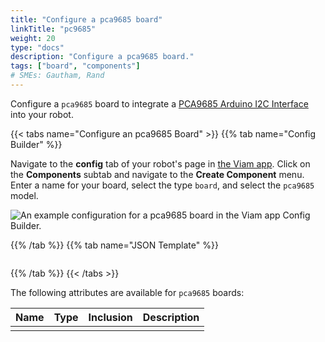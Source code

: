 ```yaml
---
title: "Configure a pca9685 board"
linkTitle: "pc9685"
weight: 20
type: "docs"
description: "Configure a pca9685 board."
tags: ["board", "components"]
# SMEs: Gautham, Rand
---
```


Configure a `pca9685` board to integrate a [PCA9685 Arduino I2C Interface](https://www.adafruit.com/product/815) into your robot.

{{< tabs name="Configure an pca9685 Board" >}}
{{% tab name="Config Builder" %}}

Navigate to the **config** tab of your robot's page in [the Viam app](https://app.viam.com).
Click on the **Components** subtab and navigate to the **Create Component** menu.
Enter a name for your board, select the type `board`, and select the `pca9685` model.

![An example configuration for a pca9685 board in the Viam app Config Builder.](../img/pca9685-ui-config.png)

{{% /tab %}}
{{% tab name="JSON Template" %}}

```json {class="line-numbers linkable-line-numbers"}

```

{{% /tab %}}
{{< /tabs >}}

The following attributes are available for `pca9685` boards:

| Name | Type | Inclusion | Description |
| ---- | ---- | --------- | ----------- |
|  |  |  | |
